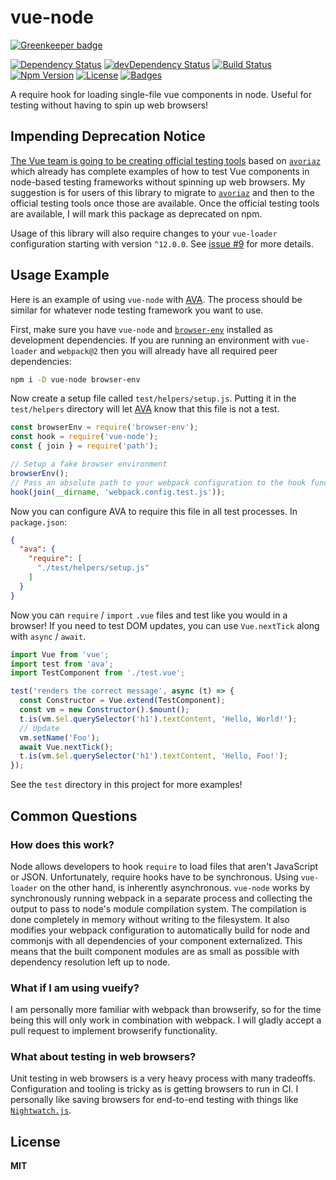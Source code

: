 # vue-node

[![Greenkeeper badge](https://badges.greenkeeper.io/knpwrs/vue-node.svg)](https://greenkeeper.io/)

[![Dependency Status](https://img.shields.io/david/knpwrs/vue-node.svg)](https://david-dm.org/knpwrs/vue-node)
[![devDependency Status](https://img.shields.io/david/dev/knpwrs/vue-node.svg)](https://david-dm.org/knpwrs/vue-node#info=devDependencies)
[![Build Status](https://img.shields.io/travis/knpwrs/vue-node.svg)](https://travis-ci.org/knpwrs/vue-node)
[![Npm Version](https://img.shields.io/npm/v/vue-node.svg)](https://www.npmjs.com/package/vue-node)
[![License](https://img.shields.io/badge/license-MIT-blue.svg)](https://opensource.org/licenses/MIT)
[![Badges](https://img.shields.io/badge/badges-6-orange.svg)](http://shields.io/)

A require hook for loading single-file vue components in node. Useful for
testing without having to spin up web browsers!

## Impending Deprecation Notice

[The Vue team is going to be creating official testing tools][vue-test-utils]
based on [`avoriaz`] which already has complete examples of how to test Vue
components in node-based testing frameworks without spinning up web browsers. My
suggestion is for users of this library to migrate to [`avoriaz`] and then to
the official testing tools once those are available. Once the official testing
tools are available, I will mark this package as deprecated on npm.

Usage of this library will also require changes to your `vue-loader`
configuration starting with version `^12.0.0`. See [issue #9] for more details.

## Usage Example

Here is an example of using `vue-node` with [AVA]. The process should be similar
for whatever node testing framework you want to use.

First, make sure you have `vue-node` and [`browser-env`] installed as
development dependencies. If you are running an environment with `vue-loader`
and `webpack@2` then you will already have all required peer dependencies:

```sh
npm i -D vue-node browser-env
```

Now create a setup file called `test/helpers/setup.js`. Putting it in the
`test/helpers` directory will let [AVA] know that this file is not a test.

```js
const browserEnv = require('browser-env');
const hook = require('vue-node');
const { join } = require('path');

// Setup a fake browser environment
browserEnv();
// Pass an absolute path to your webpack configuration to the hook function.
hook(join(__dirname, 'webpack.config.test.js'));
```

Now you can configure AVA to require this file in all test processes. In
`package.json`:

```json
{
  "ava": {
    "require": [
      "./test/helpers/setup.js"
    ]
  }
}
```

Now you can `require` / `import` `.vue` files and test like you would in a
browser! If you need to test DOM updates, you can use `Vue.nextTick` along
with `async` / `await`.

```js
import Vue from 'vue';
import test from 'ava';
import TestComponent from './test.vue';

test('renders the correct message', async (t) => {
  const Constructor = Vue.extend(TestComponent);
  const vm = new Constructor().$mount();
  t.is(vm.$el.querySelector('h1').textContent, 'Hello, World!');
  // Update
  vm.setName('Foo');
  await Vue.nextTick();
  t.is(vm.$el.querySelector('h1').textContent, 'Hello, Foo!');
});
```

See the `test` directory in this project for more examples!

## Common Questions

### How does this work?

Node allows developers to hook `require` to load files that aren't JavaScript or
JSON. Unfortunately, require hooks have to be synchronous. Using `vue-loader` on
the other hand, is inherently asynchronous. `vue-node` works by synchronously
running webpack in a separate process and collecting the output to pass to
node's module compilation system. The compilation is done completely in memory
without writing to the filesystem. It also modifies your webpack configuration
to automatically build for node and commonjs with all dependencies of your
component externalized. This means that the built component modules are as small
as possible with dependency resolution left up to node.

### What if I am using vueify?

I am personally more familiar with webpack than browserify, so for the time
being this will only work in combination with webpack. I will gladly accept a
pull request to implement browserify functionality.

### What about testing in web browsers?

Unit testing in web browsers is a very heavy process with many tradeoffs.
Configuration and tooling is tricky as is getting browsers to run in CI. I
personally like saving browsers for end-to-end testing with things like
[`Nightwatch.js`].

## License

**MIT**

[`avoriaz`]: https://github.com/eddyerburgh/avoriaz "avoriaz"
[`browser-env`]: https://github.com/lukechilds/browser-env "Fake browser environment for node."
[`Nightwatch.js`]: http://nightwatchjs.org/ "Node.js powered End-to-End testing framework"
[`p-immediate`]: https://github.com/sindresorhus/p-immediate "Returns a promise resolved in the next event loop"
[AVA]: https://github.com/avajs/ava "AVA: Futuristic Test Runner"
[issue #9]: https://github.com/knpwrs/vue-node/issues/9 "issue #9"
[vue-test-utils]: https://github.com/vuejs/vue-test-utils/issues/1 "vue-test-utils"
